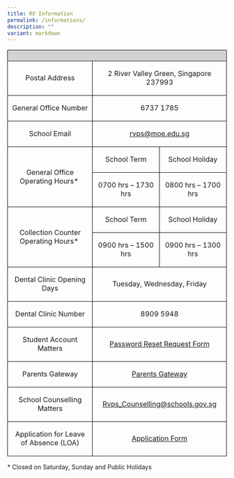 ```yaml
---
title: RV Information
permalink: /informations/
description: ""
variant: markdown
---
```

<table style="minWidth: 75px; text-align: center; border-collapse: collapse;">
<colgroup>
<col>
<col>
<col>
</colgroup>
<tbody>
<tr>
<th style="background-color: lightgrey; border: 1px solid black;" rowspan="1" colspan="3"><p></p></th>
</tr>
<tr>
<td style="border: 1px solid black;" rowspan="1" colspan="1"><p>Postal Address</p></td>
<td style="border: 1px solid black;" rowspan="1" colspan="2"><p>2 River Valley Green, Singapore 237993</p></td>
</tr>
<tr>
<td style="border: 1px solid black;" rowspan="1" colspan="1"><p>General Office Number</p></td>
<td style="border: 1px solid black;" rowspan="1" colspan="2"><p>6737 1785</p></td>
</tr>
<tr>
<td style="border: 1px solid black;" rowspan="1" colspan="1"><p>School Email</p></td>
<td style="border: 1px solid black;" rowspan="1" colspan="2"><p><a href="rvps@moe.edu.sg" rel="noopener noreferrer nofollow" target="_blank">rvps@moe.edu.sg</a></p></td>
</tr>
<tr>
<td style="border: 1px solid black;" rowspan="2" colspan="1"><p>General Office Operating Hours*&nbsp;</p></td>
<td style="border: 1px solid black;" rowspan="1" colspan="1"><p>School Term</p></td>
<td style="border: 1px solid black;" rowspan="1" colspan="1"><p>School Holiday</p></td>
</tr>
<tr>
<td style="border: 1px solid black;" rowspan="1" colspan="1"><p>0700 hrs – 1730 hrs</p></td>
<td style="border: 1px solid black;" rowspan="1" colspan="1"><p>0800 hrs – 1700 hrs</p></td>
</tr>
<tr>
<td style="border: 1px solid black;" rowspan="2" colspan="1"><p>Collection Counter Operating Hours*&nbsp;</p></td>
<td style="border: 1px solid black;" rowspan="1" colspan="1"><p>School Term</p></td>
<td style="border: 1px solid black;" rowspan="1" colspan="1"><p>School Holiday</p></td>
</tr>
<tr>
<td style="border: 1px solid black;" rowspan="1" colspan="1"><p>0900 hrs – 1500 hrs</p></td>
<td style="border: 1px solid black;" rowspan="1" colspan="1"><p>0900 hrs – 1300 hrs</p></td>
</tr>
<tr>
<td style="border: 1px solid black;" rowspan="1" colspan="1"><p>Dental Clinic Opening Days</p></td>
<td style="border: 1px solid black;" rowspan="1" colspan="2"><p>Tuesday, Wednesday, Friday</p></td>
</tr>
<tr>
<td style="border: 1px solid black;" rowspan="1" colspan="1"><p>Dental Clinic Number</p></td>
<td style="border: 1px solid black;" rowspan="1" colspan="2"><p>8909 5948</p></td>
</tr>
<tr>
<td style="border: 1px solid black;" rowspan="1" colspan="1"><p>Student Account Matters</p></td>
<td style="border: 1px solid black;" rowspan="1" colspan="2"><p><a href="https://go.gov.sg/rvps-reset-request" rel="noopener noreferrer nofollow" target="_blank">Password Reset Request Form</a></p></td>
</tr>
<tr>
<td style="border: 1px solid black;" rowspan="1" colspan="1"><p>Parents Gateway</p></td>
<td style="border: 1px solid black;" rowspan="1" colspan="2"><p><a href="/rv-partners/Parents-Gateway" rel="noopener noreferrer nofollow" target="_blank">Parents Gateway</a></p></td>
</tr>
<tr>
<td style="border: 1px solid black;" rowspan="1" colspan="1"><p>School Counselling Matters</p></td>
<td style="border: 1px solid black;" rowspan="1" colspan="2"><p><a href="mailto:Rvps_Counselling@schools.gov.sg" rel="noopener noreferrer nofollow" target="_blank">Rvps_Counselling@schools.gov.sg</a></p></td>
</tr>
<tr>
<td style="border: 1px solid black;" rowspan="1" colspan="1"><p>Application for Leave of Absence (LOA)</p></td>
<td style="border: 1px solid black;" rowspan="1" colspan="2"><p><a href="https://go.gov.sg/rvps-loa" rel="noopener noreferrer nofollow" target="_blank">Application Form</a></p></td>
</tr>
</tbody>
</table>
<p></p>
<p>* Closed on Saturday, Sunday and Public Holidays</p>